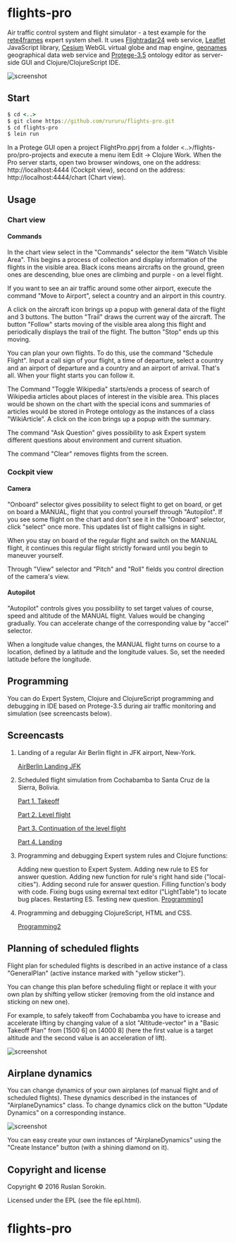 # flights-pro

Air traffic control system and flight simulator - a test example for the [rete4frames](http://github.com/rururu/rete4frames) expert system shell.
It uses [Flightradar24](http://www.flightradar24.com) web service, [Leaflet](http://leafletjs.com) JavaScript library, [Cesium](https://cesiumjs.org/) WebGL virtual globe and map engine, [geonames](http://www.geonames.org) geographical data web service and [Protege-3.5](http://protege.stanford.edu) ontology editor as server-side GUI and Clojure/ClojureScript IDE.

![screenshot](screenshot1.jpeg)

## Start

```clj
$ cd <..>
$ git clone https://github.com/rururu/flights-pro.git
$ cd flights-pro
$ lein run
```
In a Protege GUI open a project FlightPro.pprj from a folder <..>/flights-pro/pro-projects and execute a menu item Edit -> Clojure Work.
When the Pro server starts, open two browser windows, one on the address: http://localhost:4444 (Cockpit view), second on the address: http://localhost:4444/chart (Chart view).

## Usage

### Chart view

#### Commands

In the chart view select in the "Commands" selector the item "Watch Visible Area". This begins a process of collection and display information of the flights in the visible area. Black icons means aircrafts on the ground, green ones are descending, blue ones are climbing and purple - on a level flight.

If you want to see an air traffic around some other airport, execute the command "Move to Airport", select a country and an airport in this country.

A click on the aircraft icon brings up a popup with general data of the flight and 3 buttons. The button "Trail" draws the current way of the aircraft. The button "Follow" starts moving of the visible area along this flight and periodically displays the trail of the flight. The button "Stop" ends up this moving.

You can plan your own flights. To do this, use the command "Schedule Flight". Input a call sign of your flight, a time of departure, select a country and an airport of departure and a country and an airport of arrival. That's all. When your flight starts you can follow it.

The Command "Toggle Wikipedia" starts/ends a process of search of Wikipedia articles about places of interest in the visible area. This places would be shown on the chart with the special icons and summaries of articles would be stored in Protege ontology as the instances of a class "WikiArticle". A click on the icon brings up a popup with the summary.

The command "Ask Question" gives possibility to ask Expert system different questions about environment and current situation.

The command "Clear" removes flights from the screen.

### Cockpit view

#### Camera

"Onboard" selector gives possibility to select flight to get on board, or get on board a MANUAL, flight that you control yourself through "Autopilot". If you see some flight on the chart and don't see it in the "Onboard" selector, click "select" once more. This updates list of flight callsigns in sight.

When you stay on board of the regular flight and switch on the MANUAL flight, it continues this regular flight strictly forward until you begin to maneuver yourself.

Through "View" selector and "Pitch" and "Roll" fields you control direction of the camera's view.

#### Autopilot

"Autopilot" controls gives you possibility to set target values of course, speed and altitude of the MANUAL flight. Values would be changing gradually. You can accelerate change of the corresponding value by "accel" selector.

When a longitude value changes, the MANUAL flight turns on course to a location, defined by a latitude and the longitude values. So, set the needed latitude before the longitude.

## Programming

You can do Expert System, Clojure and ClojureScript programming and debugging in IDE based on Protege-3.5 during air traffic monitoring and simulation (see screencasts below).

## Screencasts

1. Landing of a regular Air Berlin flight in JFK airport, New-York.

    [AirBerlin Landing JFK](https://www.youtube.com/watch?v=lA3GPsUEVLE)

2. Scheduled flight simulation from Cochabamba to Santa Cruz de la Sierra, Bolivia.

    [Part 1. Takeoff](https://www.youtube.com/watch?v=HkL9MkdoSG4)

    [Part 2. Level flight](https://www.youtube.com/watch?v=1-JVObqbtcI)

    [Part 3. Continuation of the level flight](https://www.youtube.com/watch?v=hHWDM8LyrkM)

    [Part 4. Landing](https://www.youtube.com/watch?v=pzy952DoeWg)

3. Programming and debugging Expert system rules and Clojure functions:

    Adding new question to Expert System. Adding new rule to ES for answer question. Adding new function for rule's right hand side ("local-cities"). Adding second rule for answer question. Filling function's body with code. Fixing bugs using exrernal text editor ("LightTable") to locate bug places. Restarting ES. Testing new question. [Programming1](https://www.youtube.com/watch?v=bTFfXeNlGlE)

4. Programming and debugging ClojureScript, HTML and CSS.

    [Programming2](https://www.youtube.com/watch?v=14q3sFXtwGE)

## Planning of scheduled flights

Flight plan for scheduled flights is described in an active instance of a class "GeneralPlan" (active instance marked with "yellow sticker").

You can change this plan before scheduling flight or replace it with your own plan by shifting yellow sticker (removing  from the old instance and sticking on new one).

For example, to safely takeoff from Cochabamba you have to icrease and accelerate lifting by changing value of a slot "Altitude-vector" in a "Basic Takeoff Plan" from [1500 6] on [4000 8] (here the first value is a target altitude and the second value is an acceleration of lift).

![screenshot](screenshot2.jpeg)

## Airplane dynamics

You can change dynamics of your own airplanes (of manual flight and of scheduled flights). These dynamics described in the instances of "AirplaneDynamics" class. To change dynamics click on the button "Update Dynamics" on a corresponding instance.

![screenshot](screenshot3.jpeg)

You can easy create your own instances of "AirplaneDynamics" using the "Create Instance" button (with a shining diamond on it).

Copyright and license
----

Copyright © 2016 Ruslan Sorokin.

Licensed under the EPL (see the file epl.html).
# flights-pro
